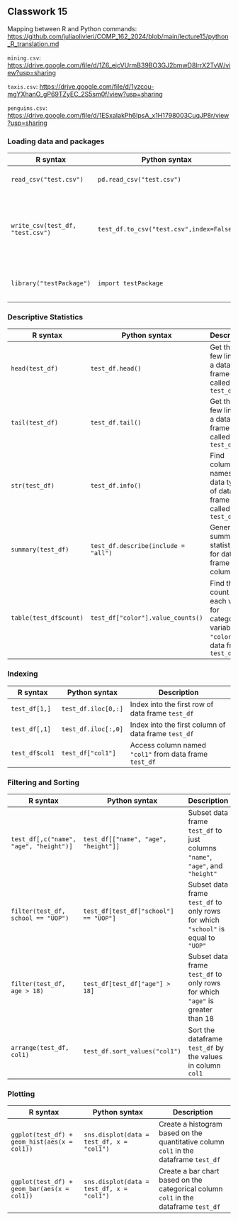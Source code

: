 ## Classwork 15

Mapping between R and Python commands: https://github.com/juliaolivieri/COMP_162_2024/blob/main/lecture15/python_R_translation.md

`mining.csv`: https://drive.google.com/file/d/1Z6_ejcVUrmB39BO3GJ2bmwD8lrrX2TvW/view?usp=sharing

`taxis.csv`: https://drive.google.com/file/d/1yzcou-mgYXhanO_gP69TZyEC_2S5sm0f/view?usp=sharing

`penguins.csv`: https://drive.google.com/file/d/1ESxaIakPh6IpsA_x1H1798003CuqJP8r/view?usp=sharing 

 ### Loading data and packages

R syntax | Python syntax | Description
-- | -- | --
`read_csv("test.csv")`| `pd.read_csv("test.csv")`| read csv called `test.csv`
`write_csv(test_df, "test.csv")` | `test_df.to_csv("test.csv",index=False)`| Write data frame `test_df` to file called `test.csv` (without index column)
 `library("testPackage")` | `import testPackage` | Load a package called `testPackage`

 ### Descriptive Statistics
 
 R syntax | Python syntax | Description
-- | -- | --
 `head(test_df)` | `test_df.head()`| Get the first few lines of a data frame called `test_df`
 `tail(test_df)`| `test_df.tail()`| Get the last few lines of a data frame called `test_df`
 `str(test_df)` | `test_df.info()`| Find column names and data types of data frame called `test_df`
 `summary(test_df)` | `test_df.describe(include = "all")` | Generate summary statistics for data frame columns
 `table(test_df$count)`| `test_df["color"].value_counts()` | Find the count of each value for categorical variable `"color"` in data frame `test_df`



 ### Indexing

R syntax | Python syntax | Description
-- | -- | --
`test_df[1,]` | `test_df.iloc[0,:]`| Index into the first row of data frame `test_df`
`test_df[,1]` | `test_df.iloc[:,0]`| Index into the first column of data frame `test_df`
 `test_df$col1` | `test_df["col1"]` | Access column named `"col1"` from data frame `test_df`
 

 ### Filtering and Sorting

R syntax | Python syntax | Description
-- | -- | --
 `test_df[,c("name", "age", "height")]` | `test_df[["name", "age", "height"]]` | Subset data frame `test_df` to just columns  `"name"`, `"age"`, and `"height"` 
 `filter(test_df, school == "UOP")`| `test_df[test_df["school"] == "UOP"]` | Subset data frame `test_df` to only rows for which `"school"` is equal to `"UOP"`
 `filter(test_df, age > 18)` | `test_df[test_df["age"] > 18]` | Subset data frame `test_df` to only rows for which `"age"` is greater than 18
   `arrange(test_df, col1)` | `test_df.sort_values("col1")` | Sort the dataframe `test_df` by the values in column `col1`

### Plotting

R syntax | Python syntax | Description
-- | -- | --
`ggplot(test_df) + geom_hist(aes(x = col1))` | `sns.displot(data = test_df, x = "col1")` | Create a histogram based on the quantitative column `col1` in the dataframe `test_df` 
`ggplot(test_df) + geom_bar(aes(x = col1))` | `sns.displot(data = test_df, x = "col1")` | Create a bar chart based on the categorical column `col1` in the dataframe `test_df` 
  
